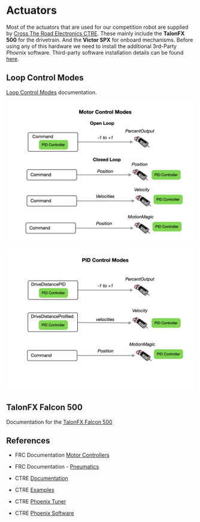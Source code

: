 # Actuators

Most of the actuators that are used for our competition robot are supplied by [Cross The Road Electronics CTRE](https://docs.ctre-phoenix.com/en/latest/index.html).  These mainly include the **TalonFX 500** for the drivetrain.  And the **Victor SPX** for onboard mechanisms.  Before using any of this hardware we need to install the additional 3rd-Party *Phoenix* software. Third-party software installation details can be found [here](../../Tools/vscode.md#pheonix).

## Loop Control Modes

[Loop Control Modes](https://docs.ctre-phoenix.com/en/stable/ch16_ClosedLoop.html#closed-loop-control-modes) documentation.

![Motor Control Modes](../../images/Romi/Romi.067.jpeg)

![PID Control Modes](../../images/Romi/Romi.068.jpeg)

## TalonFX Falcon 500

Documentation for the [TalonFX Falcon 500](https://docs.ctre-phoenix.com/en/latest/ch13_MC.html)


## References

- FRC Documentation [Motor Controllers](https://docs.wpilib.org/en/latest/docs/software/hardware-apis/motors/index.html)

- FRC Documentation - [Pneumatics](https://docs.wpilib.org/en/latest/docs/software/hardware-apis/pneumatics/pneumatics.html)

- CTRE [Documentation](https://docs.ctre-phoenix.com/en/latest/index.html)

- CTRE [Examples](https://github.com/CrossTheRoadElec/Phoenix-Examples-Languages) 

- CTRE [Phoenix Tuner](https://docs.ctre-phoenix.com/en/latest/ch03_PrimerPhoenixSoft.html#what-is-phoenix-tuner)

- CTRE [Phoenix Software](https://store.ctr-electronics.com/software/)